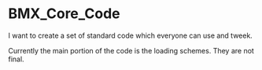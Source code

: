 # BMX_Core_Code
I want to create a set of standard code which everyone can use and tweek.

Currently the main portion of the code is the loading schemes. They are not final.

